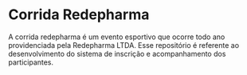 # Corrida Redepharma

A corrida redepharma é um evento esportivo que ocorre todo ano providenciada pela Redepharma LTDA. Esse repositório é referente ao desenvolvimento do sistema de inscrição e acompanhamento dos participantes.